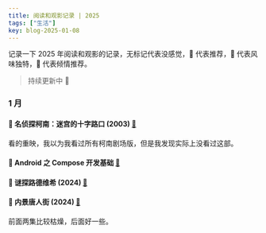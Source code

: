 ```yaml
---
title: 阅读和观影记录 | 2025
tags: ["生活"]
key: blog-2025-01-08
---
```


记录一下 2025 年阅读和观影的记录，无标记代表没感觉，🍕 代表推荐，🌮 代表风味独特，🍔 代表倾情推荐。

> 持续更新中 🤯

<!--more-->

### 1 月

#### 🍕 名侦探柯南：迷宫的十字路口 (2003) [🔗](https://movie.douban.com/subject/2357707/)

看的重映，我以为我看过所有柯南剧场版，但是我发现实际上没看过这部。

#### 🍕 Android 之 Compose 开发基础 [🔗](https://developer.android.com/courses/android-basics-compose/course?hl=zh-cn)

#### 🍕 谜探路德维希 (2024) [🔗](https://movie.douban.com/subject/36419921/)

#### 🌮 内景唐人街 (2024) [🔗](https://movie.douban.com/subject/35259171/)

前面两集比较枯燥，后面好一些。

